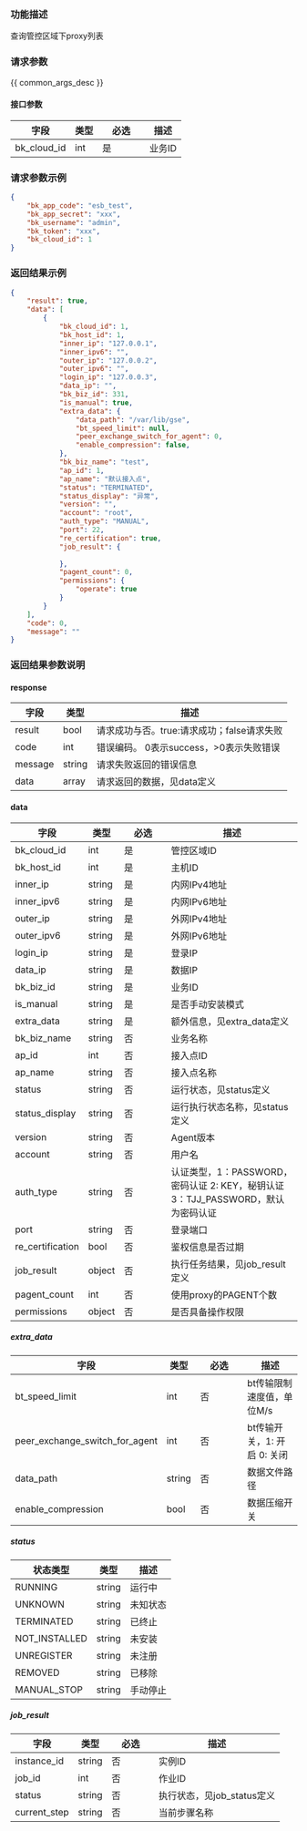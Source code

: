 ### 功能描述

查询管控区域下proxy列表

### 请求参数

{{ common_args_desc }}

#### 接口参数

| 字段          | 类型  | <div style="width: 50pt">必选</div> | 描述   |
| ----------- | --- | --------------------------------- | ---- |
| bk_cloud_id | int | 是                                 | 业务ID |

### 请求参数示例

```json
{
    "bk_app_code": "esb_test",
    "bk_app_secret": "xxx",
    "bk_username": "admin",
    "bk_token": "xxx",
    "bk_cloud_id": 1
}
```

### 返回结果示例

```json
{
    "result": true,
    "data": [
        {
            "bk_cloud_id": 1,
            "bk_host_id": 1,
            "inner_ip": "127.0.0.1",
            "inner_ipv6": "",
            "outer_ip": "127.0.0.2",
            "outer_ipv6": "",
            "login_ip": "127.0.0.3",
            "data_ip": "",
            "bk_biz_id": 331,
            "is_manual": true,
            "extra_data": {
                "data_path": "/var/lib/gse",
                "bt_speed_limit": null,
                "peer_exchange_switch_for_agent": 0,
                "enable_compression": false,
            },
            "bk_biz_name": "test",
            "ap_id": 1,
            "ap_name": "默认接入点",
            "status": "TERMINATED",
            "status_display": "异常",
            "version": "",
            "account": "root",
            "auth_type": "MANUAL",
            "port": 22,
            "re_certification": true,
            "job_result": {
                
            },
            "pagent_count": 0,
            "permissions": {
                "operate": true
            }
        }
    ],
    "code": 0,
    "message": ""
}
```

### 返回结果参数说明

#### response

| 字段      | 类型           | 描述                         |
| ------- | ------------ | -------------------------- |
| result  | bool         | 请求成功与否。true:请求成功；false请求失败 |
| code    | int          | 错误编码。 0表示success，>0表示失败错误  |
| message | string       | 请求失败返回的错误信息                |
| data    | array | 请求返回的数据，见data定义            |

#### data

| 字段               | 类型     | <div style="width: 50pt">必选</div> | 描述                                              |
| ---------------- | ------ | --------------------------------- | ----------------------------------------------- |
| bk_cloud_id      | int    | 是                                 | 管控区域ID                                           |
| bk_host_id       | int    | 是                                 | 主机ID                                            |
| inner_ip         | string | 是                                 | 内网IPv4地址                                        |
| inner_ipv6       | string | 是                                 | 内网IPv6地址                                        |
| outer_ip         | string | 是                                 | 外网IPv4地址                                        |
| outer_ipv6       | string | 是                                 | 外网IPv6地址                                        |
| login_ip         | string | 是                                 | 登录IP                                            |
| data_ip          | string | 是                                 | 数据IP                                            |
| bk_biz_id        | string | 是                                 | 业务ID                                            |
| is_manual        | string | 是                                 | 是否手动安装模式                                        |
| extra_data       | string | 是                                 | 额外信息，见extra_data定义                              |
| bk_biz_name      | string | 否                                 | 业务名称                                            |
| ap_id            | int    | 否                                 | 接入点ID                                           |
| ap_name          | string | 否                                 | 接入点名称                                           |
| status           | string | 否                                 | 运行状态，见status定义                                  |
| status_display   | string | 否                                 | 运行执行状态名称，见status定义                              |
| version          | string | 否                                 | Agent版本                                         |
| account          | string | 否                                 | 用户名                                             |
| auth_type        | string | 否                                 | 认证类型，1：PASSWORD，密码认证 2: KEY，秘钥认证 3：TJJ_PASSWORD，默认为密码认证 |
| port             | string | 否                                 | 登录端口                                            |
| re_certification | bool   | 否                                 | 鉴权信息是否过期                                        |
| job_result       | object | 否                                 | 执行任务结果，见job_result定义                            |
| pagent_count     | int    | 否                                 | 使用proxy的PAGENT个数                                |
| permissions      | object | 否                                 | 是否具备操作权限                                        |

##### extra_data

| 字段                             | 类型     | <div style="width: 50pt">必选</div> | 描述                 |
| ------------------------------ | ------ | --------------------------------- | ------------------ |
| bt_speed_limit                 | int    | 否                                 | bt传输限制速度值，单位M/s    |
| peer_exchange_switch_for_agent | int    | 否                                 | bt传输开关，1: 开启 0: 关闭 |
| data_path                      | string | 否                                 | 数据文件路径             |
| enable_compression             | bool   | 否                                 | 数据压缩开关             |

##### status

| 状态类型          | 类型     | 描述   |
| ------------- | ------ | ---- |
| RUNNING       | string | 运行中  |
| UNKNOWN       | string | 未知状态 |
| TERMINATED    | string | 已终止  |
| NOT_INSTALLED | string | 未安装  |
| UNREGISTER    | string | 未注册  |
| REMOVED       | string | 已移除  |
| MANUAL_STOP   | string | 手动停止 |

##### job_result

| 字段           | 类型     | <div style="width: 50pt">必选</div> | 描述                 |
| ------------ | ------ | --------------------------------- | ------------------ |
| instance_id  | string | 否                                 | 实例ID               |
| job_id       | int    | 否                                 | 作业ID               |
| status       | string | 否                                 | 执行状态，见job_status定义 |
| current_step | string | 否                                 | 当前步骤名称             |
